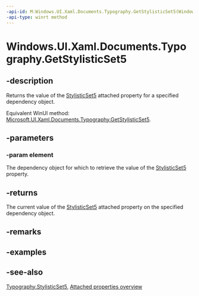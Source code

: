 ```yaml
---
-api-id: M:Windows.UI.Xaml.Documents.Typography.GetStylisticSet5(Windows.UI.Xaml.DependencyObject)
-api-type: winrt method
---
```


<!-- Method syntax
public bool GetStylisticSet5(Windows.UI.Xaml.DependencyObject element)
-->

# Windows.UI.Xaml.Documents.Typography.GetStylisticSet5

## -description
Returns the value of the [StylisticSet5](typography_stylisticset5.md) attached property for a specified dependency object.

Equivalent WinUI method: [Microsoft.UI.Xaml.Documents.Typography.GetStylisticSet5](/windows/winui/api/microsoft.ui.xaml.documents.typography.getstylisticset5).

## -parameters
### -param element
The dependency object for which to retrieve the value of the [StylisticSet5](typography_stylisticset5.md) property.

## -returns
The current value of the [StylisticSet5](typography_stylisticset5.md) attached property on the specified dependency object.

## -remarks

## -examples

## -see-also

[Typography.StylisticSet5](typography_stylisticset5.md), [Attached properties overview](/windows/uwp/xaml-platform/attached-properties-overview)
